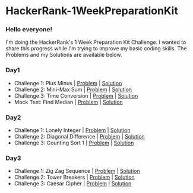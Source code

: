 # HackerRank-1WeekPreparationKit
### Hello everyone!

I'm doing the HackerRank's 1 Week Preparation Kit Challenge. I wanted to share this progress while I'm trying to improve my basic coding skills. The Problems and my Solutions are available below.

### Day1
* Challenge 1: Plus Minus | [Problem](https://www.hackerrank.com/challenges/one-week-preparation-kit-plus-minus/problem?isFullScreen=true&h_l=interview&playlist_slugs%5B%5D=preparation-kits&playlist_slugs%5B%5D=one-week-preparation-kit&playlist_slugs%5B%5D=one-week-day-one) | [Solution](https://github.com/cemtelliagaoglu/HackerRank-1WeekPreparationKit/tree/main/HackerRank-1WeekPreparationKit.playground/Pages/Day1-PlusMinus.xcplaygroundpage/Contents.swift)
* Challenge 2: Mini-Max Sum | [Problem](https://www.hackerrank.com/challenges/one-week-preparation-kit-mini-max-sum/problem?isFullScreen=true&h_l=interview&playlist_slugs%5B%5D=preparation-kits&playlist_slugs%5B%5D=one-week-preparation-kit&playlist_slugs%5B%5D=one-week-day-one) | [Solution](https://github.com/cemtelliagaoglu/HackerRank-1WeekPreparationKit/blob/main/HackerRank-1WeekPreparationKit.playground/Pages/Day1-MiniMaxSum.xcplaygroundpage/Contents.swift)
* Challenge 3: Time Conversion | [Problem](https://www.hackerrank.com/challenges/one-week-preparation-kit-time-conversion/problem?isFullScreen=true&h_l=interview&playlist_slugs%5B%5D=preparation-kits&playlist_slugs%5B%5D=one-week-preparation-kit&playlist_slugs%5B%5D=one-week-day-one) | [Solution](https://github.com/cemtelliagaoglu/HackerRank-1WeekPreparationKit/blob/main/HackerRank-1WeekPreparationKit.playground/Pages/Day1-TimeConversion.xcplaygroundpage/Contents.swift)
* Mock Test: Find Median | [Problem](https://www.hackerrank.com/challenges/find-the-median/problem) | [Solution](https://github.com/cemtelliagaoglu/HackerRank-1WeekPreparationKit/blob/main/HackerRank-1WeekPreparationKit.playground/Pages/Day1-MockTest.xcplaygroundpage/Contents.swift)

### Day2
* Challenge 1: Lonely Integer | [Problem](https://www.hackerrank.com/challenges/one-week-preparation-kit-lonely-integer/problem?isFullScreen=true&h_l=interview&playlist_slugs%5B%5D=preparation-kits&playlist_slugs%5B%5D=one-week-preparation-kit&playlist_slugs%5B%5D=one-week-day-two) | [Solution](https://github.com/cemtelliagaoglu/HackerRank-1WeekPreparationKit/blob/main/HackerRank-1WeekPreparationKit.playground/Pages/Day2-LonelyInteger.xcplaygroundpage/Contents.swift)
* Challenge 2: Diagonal Difference | [Problem](https://www.hackerrank.com/challenges/one-week-preparation-kit-diagonal-difference/problem?isFullScreen=true&h_l=interview&playlist_slugs%5B%5D=preparation-kits&playlist_slugs%5B%5D=one-week-preparation-kit&playlist_slugs%5B%5D=one-week-day-two&h_r=next-challenge&h_v=zen) | [Solution](https://github.com/cemtelliagaoglu/HackerRank-1WeekPreparationKit/blob/main/HackerRank-1WeekPreparationKit.playground/Pages/Day2-DiagonalDifference.xcplaygroundpage/Contents.swift)
* Challenge 3: Counting Sort 1 | [Problem](https://www.hackerrank.com/challenges/one-week-preparation-kit-countingsort1/problem?isFullScreen=true&h_l=interview&playlist_slugs%5B%5D=preparation-kits&playlist_slugs%5B%5D=one-week-preparation-kit&playlist_slugs%5B%5D=one-week-day-two&h_r=next-challenge&h_v=zen&h_r=next-challenge&h_v=zen) | [Solution](https://github.com/cemtelliagaoglu/HackerRank-1WeekPreparationKit/blob/main/HackerRank-1WeekPreparationKit.playground/Pages/Day2-CountingSort1.xcplaygroundpage/Contents.swift)

### Day3
* Challenge 1: Zig Zag Sequence | [Problem](https://www.hackerrank.com/challenges/one-week-preparation-kit-zig-zag-sequence/problem?isFullScreen=true&h_l=interview&playlist_slugs%5B%5D=preparation-kits&playlist_slugs%5B%5D=one-week-preparation-kit&playlist_slugs%5B%5D=one-week-day-three) | [Solution](https://github.com/cemtelliagaoglu/HackerRank-1WeekPreparationKit/blob/main/HackerRank-1WeekPreparationKit.playground/Pages/Day3-ZigZagSequence.xcplaygroundpage/Contents.swift)
* Challenge 2: Tower Breakers | [Problem](https://www.hackerrank.com/challenges/one-week-preparation-kit-tower-breakers-1/problem?isFullScreen=true&h_l=interview&playlist_slugs%5B%5D=preparation-kits&playlist_slugs%5B%5D=one-week-preparation-kit&playlist_slugs%5B%5D=one-week-day-three) | [Solution](https://github.com/cemtelliagaoglu/HackerRank-1WeekPreparationKit/blob/main/HackerRank-1WeekPreparationKit.playground/Pages/Day3-TowerBreakers.xcplaygroundpage/Contents.swift)
* Challenge 3: Caesar Cipher | [Problem](https://www.hackerrank.com/challenges/one-week-preparation-kit-caesar-cipher-1/problem?isFullScreen=true&h_l=interview&playlist_slugs%5B%5D=preparation-kits&playlist_slugs%5B%5D=one-week-preparation-kit&playlist_slugs%5B%5D=one-week-day-three) | [Solution](https://github.com/cemtelliagaoglu/HackerRank-1WeekPreparationKit/blob/main/HackerRank-1WeekPreparationKit.playground/Pages/Day3-CaesarCipher.xcplaygroundpage/Contents.swift)

